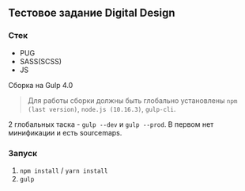 ## Тестовое задание Digital Design

### Стек

* PUG
* SASS(SCSS)
* JS

Сборка на Gulp 4.0

> Для работы сборки должны быть глобально установлены `npm (last version)`, `node.js (10.16.3)`, `gulp-cli`.

2 глобальных таска - `gulp --dev` и `gulp --prod`. В первом нет минификации и есть sourcemaps.

### Запуск

1.  `npm install` / `yarn install`
2.  `gulp`